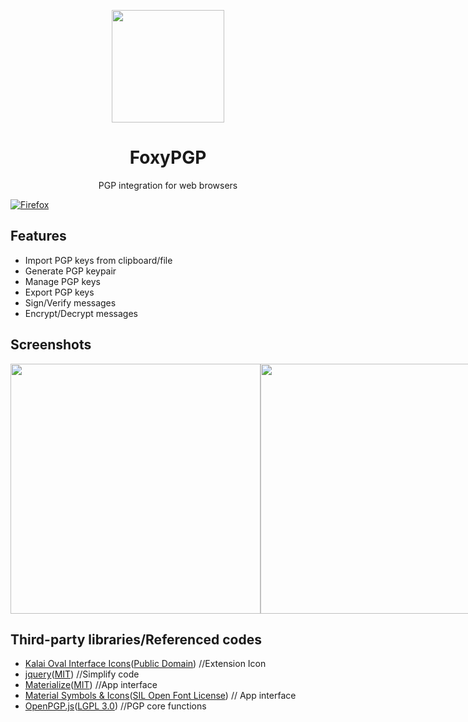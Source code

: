 <p align="center">
  <img width="180" src="https://github.com/user-attachments/assets/a4bb04f7-017b-450b-b4c9-eea110afb7b0">
  <h1 align="center">FoxyPGP</h1>
  <div align="center">PGP integration for web browsers</div>
</p>

[![Firefox](https://extensionworkshop.com/assets/img/documentation/publish/get-the-addon-178x60px.dad84b42.png)](https://addons.mozilla.org/ja/firefox/addon/foxypgp/)

## Features
* Import PGP keys from clipboard/file
* Generate PGP keypair
* Manage PGP keys
* Export PGP keys
* Sign/Verify messages
* Encrypt/Decrypt messages

## Screenshots
<div style="display:flex;">
  <img src="https://github.com/user-attachments/assets/dca6c7d8-8dc3-4552-9b6c-bc69d60f15e2" width=400>
  <img src="https://github.com/user-attachments/assets/50608263-f5fa-4ef2-b54e-9180929226da" width=400><br>
  <img src="https://github.com/user-attachments/assets/4d973aec-56db-41b2-8152-4b093e905872" width=400>
  <img src="https://github.com/user-attachments/assets/197aebb7-a2e0-4bed-bcb4-d5ae28810074" width=400><br>
  <img src="https://github.com/user-attachments/assets/7a370ba5-ae48-4445-858a-72067be99f24" width=400>
  <img src="https://github.com/user-attachments/assets/2d6a18ec-ea26-4417-98e8-12a5e414eaa0" width=400>
</div>

## Third-party libraries/Referenced codes
* [Kalai Oval Interface Icons](https://www.svgrepo.com/svg/502785/password)([Public Domain](https://www.svgrepo.com/page/licensing/#PD)) //Extension Icon
* [jquery](https://github.com/jquery/jquery)([MIT](https://github.com/jquery/jquery/blob/main/LICENSE.txt)) //Simplify code
* [Materialize](https://github.com/materializecss/materialize)([MIT](https://github.com/materializecss/materialize/blob/main/LICENSE)) //App interface
* [Material Symbols & Icons](https://fonts.google.com/icons)([SIL Open Font License](https://openfontlicense.org/)) // App interface
* [OpenPGP.js](https://github.com/openpgpjs/openpgpjs)([LGPL 3.0](https://github.com/openpgpjs/openpgpjs/blob/main/LICENSE)) //PGP core functions
